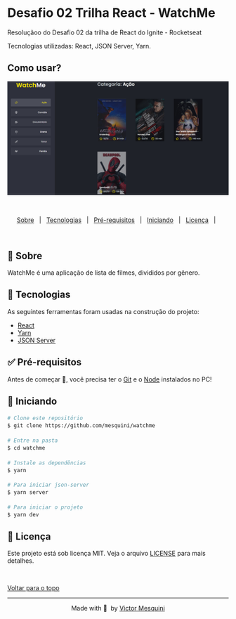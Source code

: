 # Desafio 02 Trilha React - WatchMe

<p>Resoluçãoo do Desafio 02 da trilha de React do Ignite - Rocketseat</p>

<p>Tecnologias utilizadas: React, JSON Server, Yarn. </p>

## Como usar? ##

 <div align="center">
  <img src="watchme.png" alt="WatchMe"/>
 </div>

  &#xa0;

</div>

<p align="center">
  <a href="#dart-sobre">Sobre</a> &#xa0; | &#xa0;
  <a href="#rocket-tecnologias">Tecnologias</a> &#xa0; | &#xa0;
  <a href="#white_check_mark-pré-requesitos">Pré-requisitos</a> &#xa0; | &#xa0;
  <a href="#checkered_flag-começando">Iniciando</a> &#xa0; | &#xa0;
  <a href="#memo-licença">Licença</a> &#xa0; | &#xa0;
</p>

<br>

## :dart: Sobre ##

WatchMe é uma aplicação de lista de filmes, divididos por gênero.

## :rocket: Tecnologias ##

As seguintes ferramentas foram usadas na construção do projeto:

- [React](https://pt-br.reactjs.org/)
- [Yarn](https://yarnpkg.com/)
- [JSON Server](https://www.npmjs.com/package/json-server)

## :white_check_mark: Pré-requisitos ##

Antes de começar :checkered_flag:, você precisa ter o [Git](https://git-scm.com) e o [Node](https://nodejs.org/en/) instalados no PC!

## :checkered_flag: Iniciando ##

```bash
# Clone este repositório
$ git clone https://github.com/mesquini/watchme

# Entre na pasta
$ cd watchme

# Instale as dependências
$ yarn

# Para iniciar json-server
$ yarn server

# Para iniciar o projeto
$ yarn dev
```

## :memo: Licença ##

Este projeto está sob licença MIT. Veja o arquivo [LICENSE](license.md) para mais detalhes.

&#xa0;

<a href="#top">Voltar para o topo</a>

---

<p align="center">
  Made with 💜&nbsp; by <a href="https://www.linkedin.com/in/mesquini/">Victor Mesquini</a>
</p>
